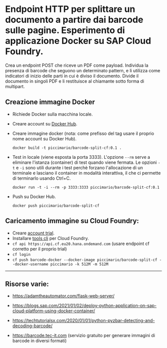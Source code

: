 # Endpoint HTTP per splittare un documento a partire dai barcode sulle pagine. Esperimento di applicazione Docker su SAP Cloud Foundry.

Crea un endpoint POST che riceve un PDF come payload. Individua la presenza di barcode che seguono un determinato pattern, e li utilizza come indicatori di inizio delle parti in cui è diviso il documento. Divide il documento in singoli PDF e li restituisce al chiamante sotto forma di multipart.

## Creazione immagine Docker

- Richiede Docker sulla macchina locale.

- Creare account su [Docker Hub](https://hub.docker.com/).

- Creare immagine docker (nota: come prefisso del tag usare il proprio nome account su Docker Hub).

	`docker build -t piccimario/barcode-split-cf:0.1 .`

- Test in locale (viene esposta la porta 3333). L'opzione `--rm` serve a eliminare l'istanza (container) di test quando viene fermata. Le opzioni `-t` e `-i` sono utili durante i test perchè forzano l'allocazione di un terminale e lasciano il container in modalità interattiva, il che ci permette di terminarlo usando Ctrl+C.

	`docker run -t -i --rm -p 3333:3333 piccimario/barcode-split-cf:0.1`

- Push su Docker Hub.

	`docker push piccimario/barcode-split-cf`

## Caricamento immagine su Cloud Foundry:

- Creare [account trial](https://account.hanatrial.ondemand.com/trial/#/home/trial).
- Installare [tools cli](https://github.com/cloudfoundry/cli/releases) per Cloud Foundry.
- `cf api https://api.cf.eu20.hana.ondemand.com` (usare endpoint cf corretto per il proprio trial)
- `cf login`
- `cf push barcode-docker --docker-image piccimario/barcode-split-cf --docker-username piccimario -k 512M -m 512M`

---

## Risorse varie:

- https://adamtheautomator.com/flask-web-server/

- https://blogs.sap.com/2021/01/02/deploy-python-application-on-sap-cloud-platform-using-docker-container/

- https://techtutorialsx.com/2020/01/01/python-pyzbar-detecting-and-decoding-barcode/

- https://barcode.tec-it.com (servizio gratuito per generare immagini di barcode in diversi formati)